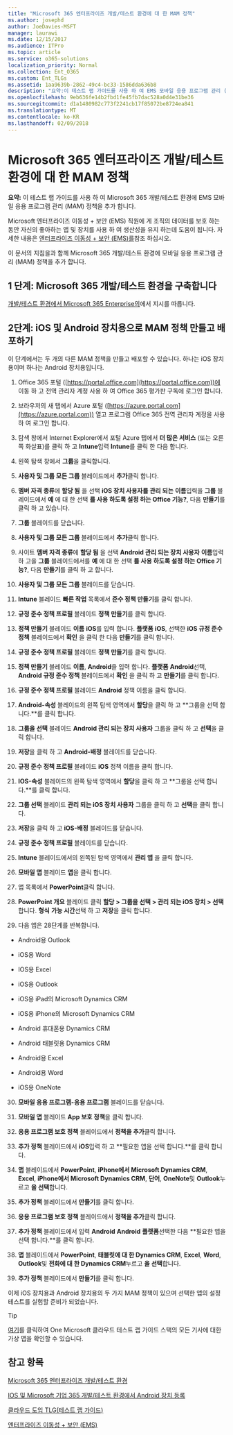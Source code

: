 ```yaml
---
title: "Microsoft 365 엔터프라이즈 개발/테스트 환경에 대 한 MAM 정책"
ms.author: josephd
author: JoeDavies-MSFT
manager: laurawi
ms.date: 12/15/2017
ms.audience: ITPro
ms.topic: article
ms.service: o365-solutions
localization_priority: Normal
ms.collection: Ent_O365
ms.custom: Ent_TLGs
ms.assetid: 1aa9639b-2862-49c4-bc33-1586dda636b8
description: "요약:이 테스트 랩 가이드를 사용 하 여 EMS 모바일 응용 프로그램 관리 (MAM) 정책 Microsoft 365 개발/테스트 환경에 추가 합니다."
ms.openlocfilehash: 9eb636fe14b2fbd1fe45fb7dac528a0d4e31be36
ms.sourcegitcommit: d1a1480982c773f2241cb17f85072be8724ea841
ms.translationtype: MT
ms.contentlocale: ko-KR
ms.lasthandoff: 02/09/2018
---
```

# <a name="mam-policies-for-your-microsoft-365-enterprise-devtest-environment"></a>Microsoft 365 엔터프라이즈 개발/테스트 환경에 대 한 MAM 정책

 **요약:** 이 테스트 랩 가이드를 사용 하 여 Microsoft 365 개발/테스트 환경에 EMS 모바일 응용 프로그램 관리 (MAM) 정책을 추가 합니다.
  
Microsoft 엔터프라이즈 이동성 + 보안 (EMS) 직원에 게 조직의 데이터를 보호 하는 동안 자신의 좋아하는 앱 및 장치를 사용 하 여 생산성을 유지 하는데 도움이 됩니다. 자세한 내용은 [엔터프라이즈 이동성 + 보안 (EMS)를](https://www.microsoft.com/cloud-platform/enterprise-mobility-security)참조 하십시오.
  
이 문서의 지침을과 함께 Microsoft 365 개발/테스트 환경에 모바일 응용 프로그램 관리 (MAM) 정책을 추가 합니다.
  
## <a name="phase-1-build-out-your-microsoft-365-devtest-environment"></a>1 단계: Microsoft 365 개발/테스트 환경을 구축합니다

[개발/테스트 환경에서 Microsoft 365 Enterprise의](the-microsoft-365-enterprise-dev-test-environment.md)에서 지시를 따릅니다.
  
## <a name="phase-2-create-and-deploy-mam-policies-for-ios-and-android-devices"></a>2단계: iOS 및 Android 장치용으로 MAM 정책 만들고 배포하기

이 단계에서는 두 개의 다른 MAM 정책을 만들고 배포할 수 있습니다. 하나는 iOS 장치용이며 하나는 Android 장치용입니다.
  
1. Office 365 포털 ([https://portal.office.com](https://portal.office.com))에 이동 하 고 전역 관리자 계정 사용 하 여 Office 365 평가판 구독에 로그인 합니다.
    
2. 브라우저의 새 탭에서 Azure 포털 ([https://azure.portal.com](https://azure.portal.com)) 열고 프로그램 Office 365 전역 관리자 계정을 사용 하 여 로그인 합니다.
    
3. 탐색 창에서 Internet Explorer에서 포털 Azure 탭에서 **더 많은 서비스** (또는 오른쪽 화살표)를 클릭 하 고 **Intune**입력 **Intune**를 클릭 한 다음 합니다.
    
4. 왼쪽 탐색 창에서 **그룹**을 클릭합니다.
    
5. **사용자 및 그룹 모든 그룹** 블레이드에서 **추가**클릭 합니다.
    
6. **멤버 자격 종류**에 **할당 됨** 을 선택 **iOS 장치 사용자를 관리 되는** **이름**입력을 **그룹** 블레이드에서 **예** 에 대 한 선택 **를 사용 하도록 설정 하는 Office 기능?**, 다음 **만들기**를 클릭 하 고 있습니다. 
    
7. **그룹** 블레이드를 닫습니다.
    
8. **사용자 및 그룹 모든 그룹** 블레이드에서 **추가**클릭 합니다.
    
9. 사이트 **멤버 자격 종류**에 **할당 됨** 을 선택 **Android 관리 되는 장치 사용자** **이름**입력 하 고을 **그룹** 블레이드에서를 **예** 에 대 한 선택 **를 사용 하도록 설정 하는 Office 기능?**, 다음 **만들기**를 클릭 하 고 합니다.
    
10. **사용자 및 그룹 모든 그룹** 블레이드를 닫습니다.
    
11. **Intune** 블레이드 **빠른 작업** 목록에서 **준수 정책 만들기**를 클릭 합니다.
    
12. **규정 준수 정책 프로필** 블레이드 **정책 만들기**를 클릭 합니다.
    
13. **정책 만들기** 블레이드 **이름** **iOS**를 입력 합니다. **플랫폼** **iOS**, 선택한 **iOS 규정 준수 정책** 블레이드에서 **확인** 을 클릭 한 다음 **만들기**를 클릭 합니다.
    
14. **규정 준수 정책 프로필** 블레이드 **정책 만들기**를 클릭 합니다.
    
15. **정책 만들기** 블레이드 **이름**, **Android**을 입력 합니다. **플랫폼** **Android**선택, **Android 규정 준수 정책** 블레이드에서 **확인** 을 클릭 하 고 **만들기**를 클릭 합니다.
    
16. **규정 준수 정책 프로필** 블레이드 **Android** 정책 이름을 클릭 합니다.
    
17. **Android-속성** 블레이드의 왼쪽 탐색 영역에서 **할당**을 클릭 하 고 **그룹을 선택 합니다.**를 클릭 합니다.
    
18. **그룹을 선택** 블레이드 **Android 관리 되는 장치 사용자** 그룹을 클릭 하 고 **선택**을 클릭 합니다.
    
19. **저장**을 클릭 하 고 **Android-배정** 블레이드를 닫습니다.
    
20. **규정 준수 정책 프로필** 블레이드 **iOS** 정책 이름을 클릭 합니다.
    
21. **IOS-속성** 블레이드의 왼쪽 탐색 영역에서 **할당**을 클릭 하 고 **그룹을 선택 합니다.**를 클릭 합니다.
    
22. **그룹 선택** 블레이드 **관리 되는 iOS 장치 사용자** 그룹을 클릭 하 고 **선택**을 클릭 합니다.
    
23. **저장**을 클릭 하 고 **iOS-배정** 블레이드를 닫습니다.
    
24. **규정 준수 정책 프로필** 블레이드를 닫습니다.
    
25. **Intune** 블레이드에서의 왼쪽된 탐색 영역에서 **관리 앱** 을 클릭 합니다.
    
26. **모바일 앱** 블레이드 **앱**을 클릭 합니다.
    
27. 앱 목록에서 **PowerPoint**클릭 합니다. 
    
28. **PowerPoint 개요** 블레이드 클릭 **할당 > 그룹을 선택 > 관리 되는 iOS 장치 > 선택**합니다. **형식** **가능 시간**선택 하 고 **저장**을 클릭 합니다.
    
29. 다음 앱은 28단계를 반복합니다.
    
  - Android용 Outlook
    
  - iOS용 Word
    
  - IOS용 Excel
    
  - iOS용 Outlook
    
  - iOS용 iPad의 Microsoft Dynamics CRM
    
  - iOS용 iPhone의 Microsoft Dynamics CRM
    
  - Android 휴대폰용 Dynamics CRM
    
  - Android 태블릿용 Dynamics CRM
    
  - Android용 Excel
    
  - Android용 Word
    
  - iOS용 OneNote
    
30. **모바일 응용 프로그램-응용 프로그램** 블레이드를 닫습니다.
    
31. **모바일 앱** 블레이드 **App 보호 정책**을 클릭 합니다.
    
32. **응용 프로그램 보호 정책** 블레이드에서 **정책을 추가**클릭 합니다.
    
33. **추가 정책** 블레이드에서 **iOS**입력 하 고 **필요한 앱을 선택 합니다.**를 클릭 합니다.
    
34. **앱** 블레이드에서 **PowerPoint**, **iPhone에서 Microsoft Dynamics CRM**, **Excel**, **iPhone에서 Microsoft Dynamics CRM**, **단어**, **OneNote**및 **Outlook**누르고 **을 선택**합니다.
    
35. **추가 정책** 블레이드에서 **만들기**를 클릭 합니다.
    
36. **응용 프로그램 보호 정책** 블레이드에서 **정책을 추가**클릭 합니다.
    
37. **추가 정책** 블레이드에서 입력 **Android** **Android** **플랫폼**선택한 다음 **필요한 앱을 선택 합니다.**를 클릭 합니다.
    
38. **앱** 블레이드에서 **PowerPoint**, **태블릿에 대 한 Dynamics CRM**, **Excel**, **Word**, **Outlook**및 **전화에 대 한 Dynamics CRM**누르고 **을 선택**합니다.
    
39. **추가 정책** 블레이드에서 **만들기**를 클릭 합니다.
    
이제 iOS 장치용과 Android 장치용의 두 가지 MAM 정책이 있으며 선택한 앱의 설정 테스트를 실험할 준비가 되었습니다.
  
> [!TIP]
> [여기](http://aka.ms/catlgstack)를 클릭하여 One Microsoft 클라우드 테스트 랩 가이드 스택의 모든 기사에 대한 가상 맵을 확인할 수 있습니다.
  
## <a name="see-also"></a>참고 항목

[Microsoft 365 엔터프라이즈 개발/테스트 환경](the-microsoft-365-enterprise-dev-test-environment.md)
  
[IOS 및 Microsoft 기업 365 개발/테스트 환경에서 Android 장치 등록](enroll-ios-and-android-devices-in-your-microsoft-enterprise-365-dev-test-environ.md)
  
[클라우드 도입 TLG(테스트 랩 가이드)](cloud-adoption-test-lab-guides-tlgs.md)

[엔터프라이즈 이동성 + 보안 (EMS)](https://www.microsoft.com/cloud-platform/enterprise-mobility-security)


